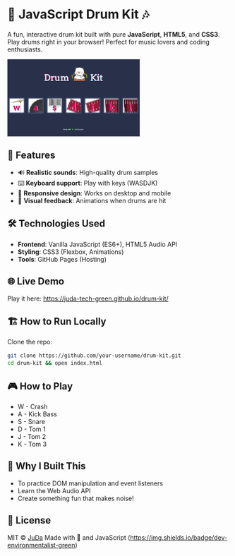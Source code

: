 # 🥁 JavaScript Drum Kit 🎶

A fun, interactive drum kit built with pure **JavaScript**, **HTML5**, and **CSS3**. Play drums right in your browser! Perfect for music lovers and coding enthusiasts.

<img src="images/Drum Kit Screenshot.PNG" width="300" align="center"></img>

## 🚀 Features
- 🔊 **Realistic sounds**: High-quality drum samples
- ⌨️ **Keyboard support**: Play with keys (WASDJK)
- 📱 **Responsive design**: Works on desktop and mobile
- 🎨 **Visual feedback**: Animations when drums are hit

## 🛠️ Technologies Used
- **Frontend**: Vanilla JavaScript (ES6+), HTML5 Audio API
- **Styling**: CSS3 (Flexbox, Animations)
- **Tools**: GitHub Pages (Hosting)

## 🌐 Live Demo
Play it here: https://juda-tech-green.github.io/drum-kit/

## 🏗️ How to Run Locally
Clone the repo:
  ```bash
  git clone https://github.com/your-username/drum-kit.git
  cd drum-kit && open index.html
  ```
## 🎮 How to Play 
- W - Crash
- A - Kick Bass
- S - Snare
- D - Tom 1
- J - Tom 2
- K - Tom 3

## 🌟 Why I Built This
- To practice DOM manipulation and event listeners
- Learn the Web Audio API
- Create something fun that makes noise!

## 📜 License
MIT © [JuDa](https://github.com/Juda-Tech-Green)
Made with 💚 and JavaScript
(https://img.shields.io/badge/dev-environmentalist-green)
